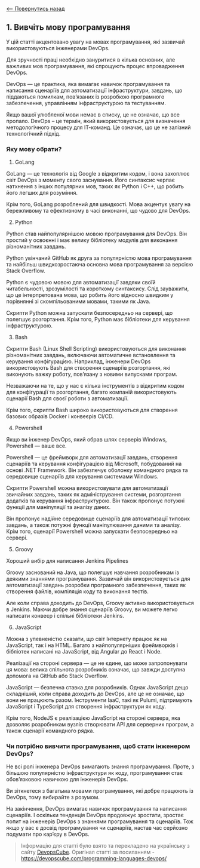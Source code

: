 [<-- Повернутись назад](index.md)

## 1.  Вивчіть мову програмування

У цій статті акцентовано увагу на мовах програмування, які зазвичай використовуються інженерами DevOps.

Для зручності праці необхідно зануритися в кілька основних, але важливих мов програмування, які спрощують процес впровадження DevOps. 

DevOps — це практика, яка вимагає навичок програмування та написання сценаріїв для автоматизації інфраструктури, завдань, що піддаються помилкам, пов’язаних із розробкою програмного забезпечення, управлінням інфраструктурою та тестуванням.

Якщо вашої улюбленої мови немає в списку, це не означає, що все пропало. DevOps – це термін, який використовується для визначення методологічного процесу для ІТ-команд. Це означає, що це не залізний технологічний підхід.

### Яку мову обрати?

1. GoLang

GoLang — це технологія від Google з відкритим кодом, і вона захоплює світ DevOps з моменту свого заснування. Його синтаксис черпає натхнення з інших популярних мов, таких як Python і C++, що робить його легших для розуміння.

Крім того, GoLang розроблений для швидкості. Мова акцентує увагу на бережливому та ефективному в часі виконанні, що чудово для DevOps.

2. Python

Python став найпопулярнішою мовою програмування для DevOps. Він простий у освоєнні і має велику бібліотеку модулів для виконання різноманітних завдань.

Python увінчаний GitHub як друга за популярністю мова програмування та найбільш швидкозростаюча основна мова програмування за версією Stack Overflow.

Python є чудовою мовою для автоматизації завдяки своїй читабельності, зрозумілості та короткому синтаксису. Слід зауважити, що це інтерпретована мова, що робить його відносно швидким у порівнянні зі скомпільованими мовами, такими як Java.

 Скрипти Python можна запускати безпосередньо на сервері, що полегшує розгортання. Крім того, Python має бібліотеки для керування інфраструктурою.

3. Bash

Скрипти Bash (Linux Shell Scripting) використовуються для виконання різноманітних завдань, включаючи автоматичне встановлення та керування конфігурацією. Наприклад, інженери DevOps використовують Bash для створення сценаріїв розгортання, які виконують важку роботу, пов’язану з новими випусками програм.

Незважаючи на те, що у нас є кілька інструментів з відкритим кодом для конфігурації та розгортання, багато компаній використовують сценарії Bash для своєї роботи з автоматизації.

Крім того, скрипти Bash широко використовуються для створення базових образів Docker і конвеєрів CI/CD.

4. Powershell

Якщо ви інженер DevOps, який обрав шлях серверів Windows, Powershell — ваше все.

Powershell — це фреймворк для автоматизації завдань, створення сценаріїв та керування конфігурацією від Microsoft, побудований на основі .NET Framework. Він забезпечує оболонку командного рядка та середовище сценаріїв для керування системами Windows.

Скрипти Powershell можна використовувати для автоматизації звичайних завдань, таких як адміністрування системи, розгортання додатків та керування інфраструктурою. Він також пропонує потужні функції для маніпуляції та аналізу даних.

Він пропонує надійне середовище сценаріїв для автоматизації типових завдань, а також потужні функції маніпулювання даними та аналізу. Крім того, сценарії Powershell можна запускати безпосередньо на сервері.

5. Groovy

Хороший вибір для написання Jenkins Pipelines

Groovy заснований на Java, що полегшує навчання розробникам із деякими знаннями програмування. Зазвичай він використовується для автоматизації завдань розробки програмного забезпечення, таких як створення файлів, компіляція коду та виконання тестів.

Але коли справа доходить до DevOps, Groovy активно використовується в Jenkins. Маючи добре знання сценаріїв Groovy, ви можете легко написати конвеєр і спільні бібліотеки Jenkins.

6. JavaScript

Можна з упевненістю сказати, що світ Інтернету працює як на JavaScript, так і на HTML. Багато з найпопулярніших фреймворків і бібліотек написані на JavaScript, від Angular до React і Node.

Реалізації на стороні сервера — це не єдине, що може запропонувати ця мова: велика спільнота розробників означає, що завжди доступна допомога на GitHub або Stack Overflow.

JavaScript — безпечна ставка для розробників. Однак JavaScript дещо складніший, коли справа доходить до DevOps, але це не означає, що вони не працюють разом. Інструменти IaaC, такі як Pulumi, підтримують JavaScript і TypeScript для створення інфраструктури як коду.

Крім того, NodeJS є реалізацією JavaScript на стороні сервера, яка дозволяє розробникам вузлів створювати API для серверних програм, а також сценарії командного рядка.


### Чи потрібно вивчити програмування, щоб стати інженером DevOps?

Не всі ролі інженера DevOps вимагають знання програмування. Проте, з більшою популярністю інфраструктури як коду, програмування стає обов’язковою навичкою для інженерів DevOps. 

Ви зіткнетеся з багатьма мовами програмування, які добре працюють із DevOps, тому вибирайте з розумом. 

На закінчення, DevOps вимагає навичок програмування та написання сценаріїв. І оскільки тенденція DevOps продовжує зростати, зростає попит на інженерів DevOps з знаннями програмування та сценаріїв. Тож якщо у вас є досвід програмування чи сценаріїв, настав час серйозно подумати про кар’єру в DevOps. 

> Інформацію для статті було взято та перекладено на українську з сайту [DevopsCube](https://devopscube.com/). Оригінал статті за посиланням - https://devopscube.com/programming-languages-devops/